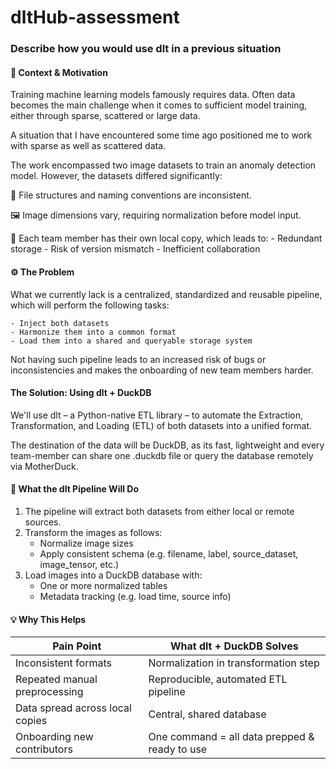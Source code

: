 # dltHub-assessment

###  Describe how you would use dlt in a previous situation

#### 🧠 Context & Motivation

Training machine learning models famously requires data.
Often data becomes the main challenge when it comes to sufficient model training, either
through sparse, scattered or large data. 

A situation that I have encountered some time ago positioned me to work with sparse as well as scattered data.

The work encompassed two image datasets to train an anomaly detection model.
However, the datasets differed significantly:

📁 File structures and naming conventions are inconsistent.

🖼️ Image dimensions vary, requiring normalization before model input.

💾 Each team member has their own local copy, which leads to:
    - Redundant storage
    - Risk of version mismatch
    - Inefficient collaboration

#### ⚙️ The Problem

What we currently lack is a centralized, standardized and reusable pipeline,
which will perform the following tasks:

    - Inject both datasets
    - Harmonize them into a common format
    - Load them into a shared and queryable storage system

Not having such pipeline leads to an increased risk of bugs or inconsistencies
and makes the onboarding of new team members harder.

#### The Solution: Using dlt + DuckDB

We'll use dlt – a Python-native ETL library – to automate the Extraction, Transformation, and Loading (ETL)
of both datasets into a unified format.

The destination of the data will be DuckDB, as its fast, lightweight and every team-member can share one
.duckdb file or query the database remotely via MotherDuck.

#### 🔄 What the dlt Pipeline Will Do

1. The pipeline will extract both datasets from either local or remote sources.
2. Transform the images as follows:
    - Normalize image sizes
    - Apply consistent schema (e.g. filename, label, source_dataset, image_tensor, etc.)
3. Load images into a DuckDB database with:
    - One or more normalized tables
    - Metadata tracking (e.g. load time, source info)

#### 💡 Why This Helps

| Pain Point    | What dlt + DuckDB Solves |
| --- | --- |
| Inconsistent formats | Normalization in transformation step |
| Repeated manual preprocessing  | Reproducible, automated ETL pipeline  |
| Data spread across local copies | Central, shared database |
| Onboarding new contributors | One command = all data prepped & ready to use |


